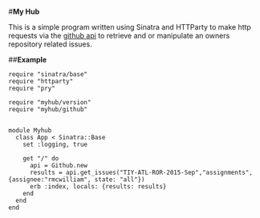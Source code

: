 #**My Hub**

This is a simple program written using Sinatra and HTTParty to make http requests via the [github api](https://api.github.com) to retrieve and or manipulate an owners repository related issues. 

##**Example**
```
require "sinatra/base"
require "httparty"
require "pry"

require "myhub/version"
require "myhub/github"


module Myhub                 
  class App < Sinatra::Base
    set :logging, true

    get "/" do
      api = Github.new
      results = api.get_issues("TIY-ATL-ROR-2015-Sep","assignments",{assignee:"rmcwilliam", state: "all"})
      erb :index, locals: {results: results}
    end
  end
end
```